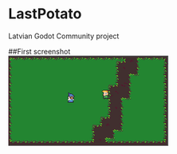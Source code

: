 # LastPotato
Latvian Godot Community project

##First screenshot    
![project start](https://github.com/GodotEngineLatvia/LastPotato/raw/Development/assets/screenshots/project_start.png)